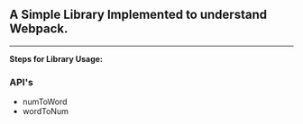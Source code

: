 ## A Simple Library Implemented to understand Webpack.

---

**Steps for Library Usage:**

### API's

- numToWord
- wordToNum
